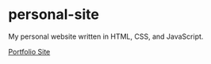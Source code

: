 # personal-site
My personal website written in HTML, CSS, and JavaScript.

[Portfolio Site](https://treyham91.github.io)
